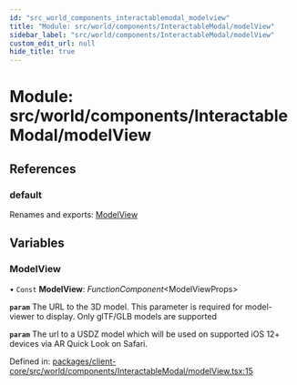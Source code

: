 ```yaml
---
id: "src_world_components_interactablemodal_modelview"
title: "Module: src/world/components/InteractableModal/modelView"
sidebar_label: "src/world/components/InteractableModal/modelView"
custom_edit_url: null
hide_title: true
---
```


# Module: src/world/components/InteractableModal/modelView

## References

### default

Renames and exports: [ModelView](src_world_components_interactablemodal_modelview.md#modelview)

## Variables

### ModelView

• `Const` **ModelView**: *FunctionComponent*<ModelViewProps\>

**`param`** The URL to the 3D model. This parameter is required for model-viewer to display. Only glTF/GLB models are supported

**`param`** The url to a USDZ model which will be used on supported iOS 12+ devices via AR Quick Look on Safari.

Defined in: [packages/client-core/src/world/components/InteractableModal/modelView.tsx:15](https://github.com/xr3ngine/xr3ngine/blob/2d83606b6/packages/client-core/src/world/components/InteractableModal/modelView.tsx#L15)
